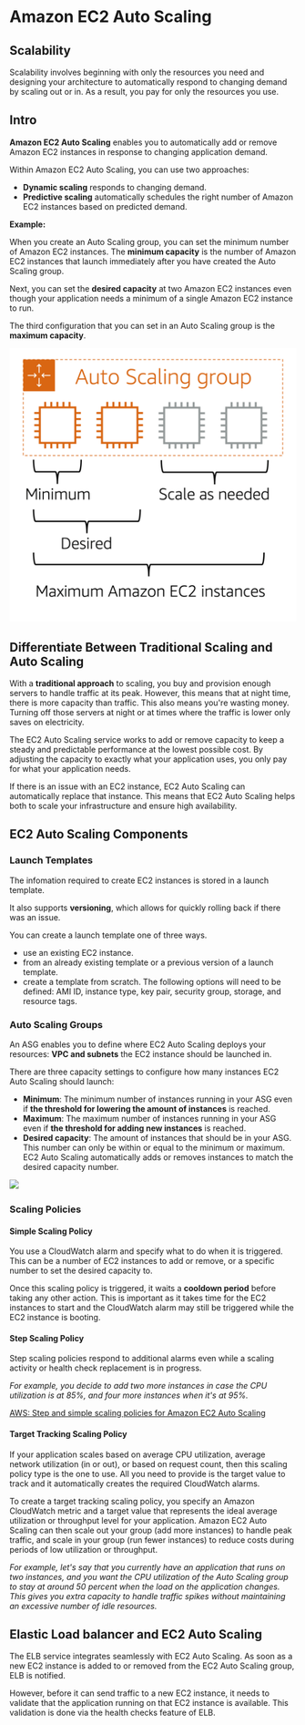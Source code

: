 # Amazon EC2 Auto Scaling

## Scalability

Scalability involves beginning with only the resources you need and designing your architecture to automatically respond to changing demand by scaling out or in. As a result, you pay for only the resources you use.


## Intro

**Amazon EC2 Auto Scaling** enables you to automatically add or remove Amazon EC2 instances in response to changing application demand.

Within Amazon EC2 Auto Scaling, you can use two approaches:
- **Dynamic scaling** responds to changing demand. 
- **Predictive scaling** automatically schedules the right number of Amazon EC2 instances based on predicted demand.

**Example:**

When you create an Auto Scaling group, you can set the minimum number of Amazon EC2 instances. The **minimum capacity** is the number of Amazon EC2 instances that launch immediately after you have created the Auto Scaling group.

Next, you can set the **desired capacity** at two Amazon EC2 instances even though your application needs a minimum of a single Amazon EC2 instance to run.

The third configuration that you can set in an Auto Scaling group is the **maximum capacity**.

![](auto-scaling.jpg)


## Differentiate Between Traditional Scaling and Auto Scaling

With a **traditional approach** to scaling, you buy and provision enough servers to handle traffic at its peak. However, this means that at night time, there is more capacity than traffic. This also means you're wasting money. Turning off those servers at night or at times where the traffic is lower only saves on electricity. 

The EC2 Auto Scaling service works to add or remove capacity to keep a steady and predictable performance at the lowest possible cost. By adjusting the capacity to exactly what your application uses, you only pay for what your application needs. 

If there is an issue with an EC2 instance, EC2 Auto Scaling can automatically replace that instance. This means that EC2 Auto Scaling helps both to scale your infrastructure and ensure high availability. 


## EC2 Auto Scaling Components

### Launch Templates

The infomation required to create EC2 instances is stored in a launch template.

It also supports **versioning**, which allows for quickly rolling back if there was an issue.

You can create a launch template one of three ways. 

- use an existing EC2 instance.
- from an already existing template or a previous version of a launch template.
- create a template from scratch. The following options will need to be defined: AMI ID, instance type, key pair, security group, storage, and resource tags.


### Auto Scaling Groups

An ASG enables you to define where EC2 Auto Scaling deploys your resources: **VPC and subnets** the EC2 instance should be launched in.

There are three capacity settings to configure how many instances EC2 Auto Scaling should launch:

- **Minimum**: The minimum number of instances running in your ASG even if **the threshold for lowering the amount of instances** is reached.
- **Maximum**: The maximum number of instances running in your ASG even if **the threshold for adding new instances** is reached.
- **Desired capacity**: The amount of instances that should be in your ASG. This number can only be within or equal to the minimum or maximum. EC2 Auto Scaling automatically adds or removes instances to match the desired capacity number.

![](https://d3c33hcgiwev3.cloudfront.net/imageAssetProxy.v1/XjjkveWuRWK45L3lruVi2A_4ae21a0774ed4fcab37c18dc2d66566a_minMaxDC.jpeg?expiry=1663718400000&hmac=1hjsru_OMzuLzMhYNBi4917NNSFbrlRaC6lV9sdsRnc)


### Scaling Policies

#### Simple Scaling Policy

You use a CloudWatch alarm and specify what to do when it is triggered. This can be a number of EC2 instances to add or remove, or a specific number to set the desired capacity to.

Once this scaling policy is triggered, it waits a **cooldown period** before taking any other action. This is important as it takes time for the EC2 instances to start and the CloudWatch alarm may still be triggered while the EC2 instance is booting. 


#### Step Scaling Policy

Step scaling policies respond to additional alarms even while a scaling activity or health check replacement is in progress.

*For example, you decide to add two more instances in case the CPU utilization is at 85%, and four more instances when it's at 95%.*

[AWS: Step and simple scaling policies for Amazon EC2 Auto Scaling](https://docs.aws.amazon.com/autoscaling/ec2/userguide/as-scaling-simple-step.html)

#### Target Tracking Scaling Policy

If your application scales based on average CPU utilization, average network utilization (in or out), or based on request count, then this scaling policy type is the one to use. All you need to provide is the target value to track and it automatically creates the required CloudWatch alarms.

To create a target tracking scaling policy, you specify an Amazon CloudWatch metric and a target value that represents the ideal average utilization or throughput level for your application. Amazon EC2 Auto Scaling can then scale out your group (add more instances) to handle peak traffic, and scale in your group (run fewer instances) to reduce costs during periods of low utilization or throughput.

*For example, let's say that you currently have an application that runs on two instances, and you want the CPU utilization of the Auto Scaling group to stay at around 50 percent when the load on the application changes. This gives you extra capacity to handle traffic spikes without maintaining an excessive number of idle resources.*


## Elastic Load balancer and EC2 Auto Scaling

The ELB service integrates seamlessly with EC2 Auto Scaling. As soon as a new EC2 instance is added to or removed from the EC2 Auto Scaling group, ELB is notified.

However, before it can send traffic to a new EC2 instance, it needs to validate that the application running on that EC2 instance is available. This validation is done via the health checks feature of ELB.
